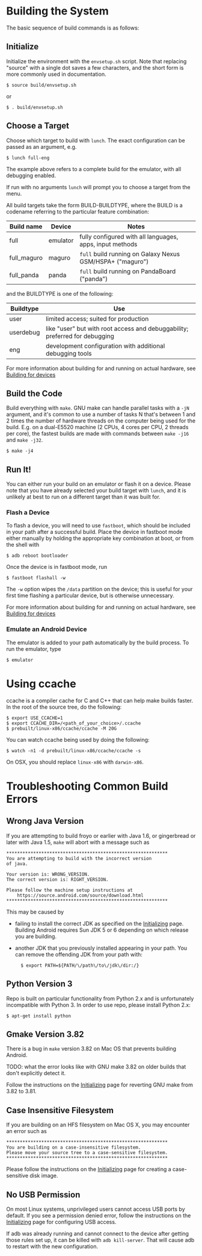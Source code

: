 <!--
   Copyright 2010 The Android Open Source Project 

   Licensed under the Apache License, Version 2.0 (the "License"); 
   you may not use this file except in compliance with the License.
   You may obtain a copy of the License at

       http://www.apache.org/licenses/LICENSE-2.0

   Unless required by applicable law or agreed to in writing, software
   distributed under the License is distributed on an "AS IS" BASIS,
   WITHOUT WARRANTIES OR CONDITIONS OF ANY KIND, either express or implied.
   See the License for the specific language governing permissions and
   limitations under the License.
-->

# Building the System #

The basic sequence of build commands is as follows:

## Initialize ##

Initialize the environment with the `envsetup.sh` script. Note
that replacing "source" with a single dot saves a few characters,
and the short form is more commonly used in documentation.

    $ source build/envsetup.sh

or
    
    $ . build/envsetup.sh

## Choose a Target ##

Choose which target to build with `lunch`.  The exact configuration can be passed as
an argument, e.g. 
    
    $ lunch full-eng

The example above refers to a complete build for the emulator, with all debugging enabled.

If run with no arguments `lunch` will prompt you to choose a target from the menu. 

All build targets take the form BUILD-BUILDTYPE, where the BUILD is a codename
referring to the particular feature combination:

Build name  | Device   | Notes
------------|----------|---------------------------
full        | emulator | fully configured with all languages, apps, input methods
full_maguro | maguro   | `full` build running on Galaxy Nexus GSM/HSPA+ ("maguro")
full_panda  | panda    | `full` build running on PandaBoard ("panda")

and the BUILDTYPE is one of the following:

Buildtype   | Use
------------|--------------------------------------
user        | limited access; suited for production
userdebug   | like "user" but with root access and debuggability; preferred for debugging
eng         | development configuration with additional debugging tools

For more information about building for and running on actual hardware, see
[Building for devices](building-devices.html)

## Build the Code ##

Build everything with `make`. GNU make can handle parallel
tasks with a `-jN` argument, and it's common to use a number of
tasks N that's between 1 and 2 times the number of hardware
threads on the computer being used for the build. E.g. on a
dual-E5520 machine (2 CPUs, 4 cores per CPU, 2 threads per core),
the fastest builds are made with commands between `make -j16` and
`make -j32`.

    $ make -j4

## Run It! ##

You can either run your build on an emulator or flash it on a device. Please note that you have already selected your build target with `lunch`, and it is unlikely at best to run on a different target than it was built for.

### Flash a Device ###

To flash a device, you will need to use `fastboot`, which should be included in your path after a successful build. Place the device in fastboot mode either manually by holding the appropriate key combination at boot, or from the shell with

    $ adb reboot bootloader

Once the device is in fastboot mode, run 

    $ fastboot flashall -w

The `-w` option wipes the `/data` partition on the device; this is useful for your first time flashing a particular device, but is otherwise unnecessary.

For more information about building for and running on actual hardware, see
[Building for devices](building-devices.html)

### Emulate an Android Device ###

The emulator is added to your path automatically by the build process. To run the emulator, type

    $ emulator

# Using ccache #

ccache is a compiler cache for C and C++ that can help make builds faster.
In the root of the source tree, do the following:

    $ export USE_CCACHE=1
    $ export CCACHE_DIR=/<path_of_your_choice>/.ccache
    $ prebuilt/linux-x86/ccache/ccache -M 20G

You can watch ccache being used by doing the following:

    $ watch -n1 -d prebuilt/linux-x86/ccache/ccache -s

On OSX, you should replace `linux-x86` with `darwin-x86`.

# Troubleshooting Common Build Errors #

## Wrong Java Version ##

If you are attempting to build froyo or earlier with Java 1.6, or gingerbread or later
with Java 1.5, `make` will abort with a message such as

    ************************************************************
    You are attempting to build with the incorrect version
    of java.
 
    Your version is: WRONG_VERSION.
    The correct version is: RIGHT_VERSION.
 
    Please follow the machine setup instructions at
        https://source.android.com/source/download.html
    ************************************************************

This may be caused by

- failing to install the correct JDK as specified on the [Initializing](initializing.html) page.  Building Android requires Sun JDK 5 or 6 depending on which release you are building.  

- another JDK that you previously installed appearing in your path.  You can remove the offending JDK from your path with:

        $ export PATH=${PATH/\/path\/to\/jdk\/dir:/}

## Python Version 3 ##

Repo is built on particular functionality from Python 2.x and is unfortunately incompatible with Python 3.  In order to use repo, please install Python 2.x:

    $ apt-get install python

## Gmake Version 3.82 ##

There is a bug in `make` version 3.82 on Mac OS that prevents building Android. 

TODO: what the error looks like with GNU make 3.82 on older builds that don't explicitly detect it.

Follow the instructions on the [Initializing](initializing.html) page for reverting GNU make from 3.82 to 3.81.

## Case Insensitive Filesystem ##

If you are building on an HFS filesystem on Mac OS X, you may encounter an error such as

    ************************************************************
    You are building on a case-insensitive filesystem.
    Please move your source tree to a case-sensitive filesystem.
    ************************************************************

Please follow the instructions on the [Initializing](initializing.html) page for creating a case-sensitive disk image.

## No USB Permission ##

On most Linux systems, unprivileged users cannot access USB ports by default. If you see a permission denied error, follow the instructions on the [Initializing](initializing.html) page for configuring USB access.  

If adb was already running and cannot connect to the device after
getting those rules set up, it can be killed with `adb kill-server`.
That will cause adb to restart with the new configuration.

